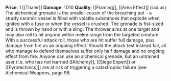 **Price**: 1 [[Thaler]]
**Damage**: 1D10
**Quality**: [[Flaming]], [[Area Effect]] (radius)
The alchemical grenade is the smaller cousin of the breaching pot – a sturdy ceramic vessel is filled with volatile substances that explode when ignited with a fuse or when the vessel is crushed. The grenade is fist-sized and is thrown by hand or with a sling. The thrower aims at one target and may also roll to hit anyone within melee range from the targeted creature. With a successful attack roll, those who are hit suffer full damage, plus damage from fire as an ongoing effect. Should the attack test instead fail, all who manage to defend themselves suffer only half damage and no ongoing effect from fire. Anyone can use an alchemical grenade, but an untrained user (i.e. who has not learned [[Alchemy]], [[Siege Expert]] or [[Pyrotechnics]]) are at risk of triggering a catastrophic failure (see Alchemical Weapons, page 98.
